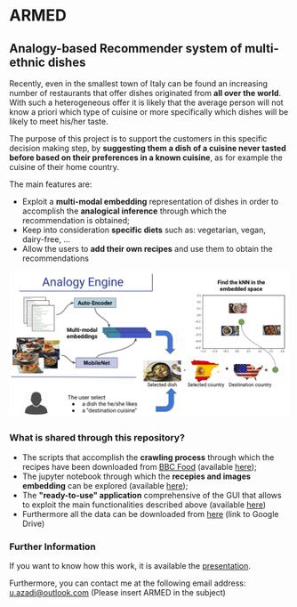 # ARMED
## Analogy-based Recommender system of multi-ethnic dishes

Recently, even in the smallest town of Italy can be found an increasing number of restaurants that offer dishes originated from __all over the world__. With such a heterogeneous offer it is likely that the average person will not know a priori which type of cuisine or more specifically which dishes will be likely to meet his/her taste.

The purpose of this project is to support the customers in this specific decision making step, by __suggesting them a dish of a cuisine never tasted before based on their preferences in a known cuisine__, as for example the cuisine of their home country.

The main features are:
* Exploit a __multi-modal embedding__ representation of dishes in order to accomplish the __analogical inference__ through which the recommendation is obtained;
* Keep into consideration __specific diets__ such as: vegetarian, vegan, dairy-free, ...
* Allow the users to __add their own recipes__ and use them to obtain the recommendations

<p align="center">
  <img src="https://github.com/uazadi/ARMED/blob/master/docs/Analogy.png">
</p>

### What is shared through this repository?
* The scripts that accomplish the __crawling process__ through which the recipes have been downloaded from [BBC Food](https://www.bbc.com/food) (available [here](https://github.com/uazadi/ARMED/tree/master/src/crawling));
* The jupyter notebook through which the __recepies and images embedding__ can be explored (available [here](https://github.com/uazadi/ARMED/tree/master/src/notebook_for_embedding)); 
* The __"ready-to-use" application__ comprehensive of the GUI that allows to exploit the main functionalities described above (available [here](https://github.com/uazadi/ARMED/tree/master/src))
* Furthermore all the data can be downloaded from [here](https://drive.google.com/file/d/1nPeekA4nwi8ntV0Nkbde5dTvsDwOpr-_/view?usp=sharing) (link to Google Drive)


### Further Information
If you want to know how this work, it is available the [presentation](https://github.com/uazadi/ARMED/blob/master/docs/Analogy-based_Recommender_system_of_multi-ethnic_dishes.pdf).

Furthermore, you can contact me at the following email address: u.azadi@outlook.com (Please insert ARMED in the subject)
